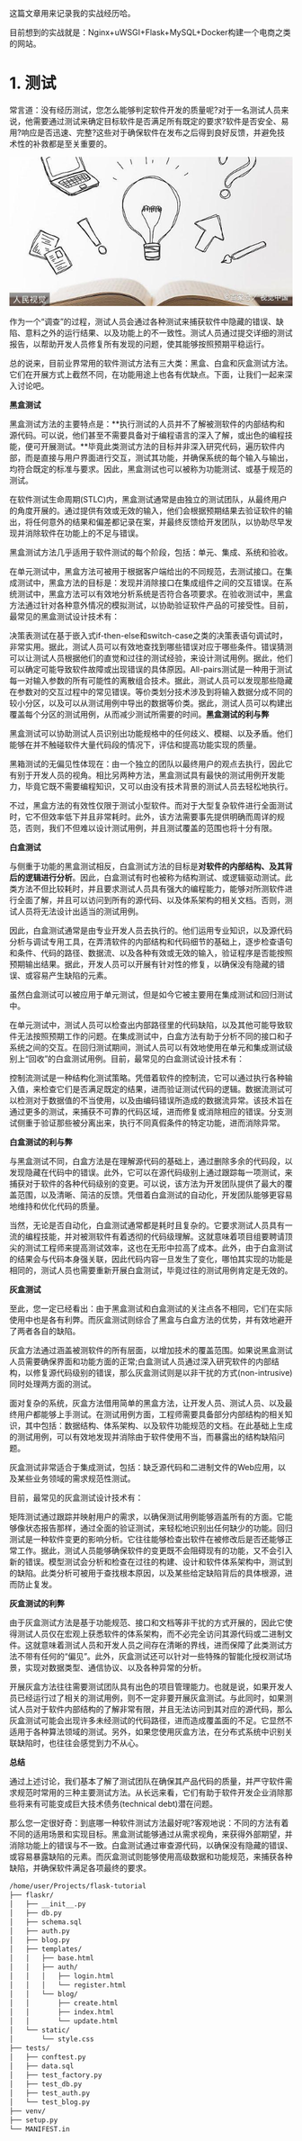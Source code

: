 这篇文章用来记录我的实战经历哈。

目前想到的实战就是：Nginx+uWSGI+Flask+MySQL+Docker构建一个电商之类的网站。

# 1. 测试

常言道：没有经历测试，您怎么能够判定软件开发的质量呢?对于一名测试人员来说，他需要通过测试来确定目标软件是否满足所有既定的要求?软件是否安全、易用?响应是否迅速、完整?这些对于确保软件在发布之后得到良好反馈，并避免技术性的补救都是至关重要的。

![img](12项目实战.assets/3b87e950352ac65ca979fb4abfd9091793138ab9.jpeg)

作为一个“调查”的过程，测试人员会通过各种测试来捕获软件中隐藏的错误、缺陷、意料之外的运行结果、以及功能上的不一致性。测试人员通过提交详细的测试报告，以帮助开发人员修复所有发现的问题，使其能够按照预期平稳运行。

总的说来，目前业界常用的软件测试方法有三大类：黑盒、白盒和灰盒测试方法。它们在开展方式上截然不同，在功能用途上也各有优缺点。下面，让我们一起来深入讨论吧。

**黑盒测试**

黑盒测试方法的主要特点是：**执行测试的人员并不了解被测软件的内部结构和源代码。可以说，他们甚至不需要具备对于编程语言的深入了解，或出色的编程技能，便可开展测试。**毕竟此类测试方法的目标并非深入研究代码，遍历软件内部，而是直接与用户界面进行交互，测试其功能，并确保系统的每个输入与输出，均符合既定的标准与要求。因此，黑盒测试也可以被称为功能测试、或基于规范的测试。

在软件测试生命周期(STLC)内，黑盒测试通常是由独立的测试团队，从最终用户的角度开展的。通过提供有效或无效的输入，他们会根据预期结果去验证软件的输出，将任何意外的结果和偏差都记录在案，并最终反馈给开发团队，以协助尽早发现并消除软件在功能上的不足与错误。

黑盒测试方法几乎适用于软件测试的每个阶段，包括：单元、集成、系统和验收。

在单元测试中，黑盒方法可被用于根据客户端给出的不同规范，去测试接口。在集成测试中，黑盒方法的目标是：发现并消除接口在集成组件之间的交互错误。在系统测试中，黑盒方法可以有效地分析系统是否符合各项要求。在验收测试中，黑盒方法通过针对各种意外情况的模拟测试，以协助验证软件产品的可接受性。目前，最常见的黑盒测试设计技术有：

决策表测试在基于嵌入式if-then-else和switch-case之类的决策表语句调试时，非常实用。据此，测试人员可以有效地查找到哪些错误对应于哪些条件。错误猜测可以让测试人员根据他们的直觉和过往的测试经验，来设计测试用例。据此，他们可以确定可能导致软件故障或出现错误的具体原因。All-pairs测试是一种用于测试每一对输入参数的所有可能性的离散组合技术。据此，测试人员可以发现那些隐藏在参数对的交互过程中的常见错误。等价类划分技术涉及到将输入数据分成不同的较小分区，以及可以从测试用例中导出的数据等价类。据此，测试人员可以构建出覆盖每个分区的测试用例，从而减少测试所需要的时间。**黑盒测试的利与弊**

黑盒测试可以协助测试人员识别出功能规格中的任何歧义、模糊、以及矛盾。他们能够在并不触碰软件大量代码段的情况下，评估和提高功能实现的质量。

黑箱测试的无偏见性体现在：由一个独立的团队以最终用户的观点去执行，因此它有别于开发人员的视角。相比另两种方法，黑盒测试具有最快的测试用例开发能力，毕竟它既不需要编程知识，又可以由没有技术背景的测试人员去轻松地执行。

不过，黑盒方法的有效性仅限于测试小型软件。而对于大型复杂软件进行全面测试时，它不但效率低下并且非常耗时。此外，该方法需要事先提供明确而周详的规范，否则，我们不但难以设计测试用例，并且测试覆盖的范围也将十分有限。

**白盒测试**

与侧重于功能的黑盒测试相反，白盒测试方法的目标是**对软件的内部结构、及其背后的逻辑进行分析**。因此，白盒测试有时也被称为结构测试、或逻辑驱动测试。此类方法不但比较耗时，并且要求测试人员具有强大的编程能力，能够对所测软件进行全面了解，并且可以访问到所有的源代码、以及体系架构的相关文档。否则，测试人员将无法设计出适当的测试用例。

因此，白盒测试通常是由专业开发人员去执行的。他们运用专业知识，以及源代码分析与调试专用工具，在弄清软件的内部结构和代码细节的基础上，逐步检查语句和条件、代码的路径、数据流、以及各种有效或无效的输入，验证程序是否能按照预期输出结果。据此，开发人员可以开展有针对性的修复，以确保没有隐藏的错误、或容易产生缺陷的元素。

虽然白盒测试可以被应用于单元测试，但是如今它被主要用在集成测试和回归测试中。

在单元测试中，测试人员可以检查出内部路径里的代码缺陷，以及其他可能导致软件无法按照预期工作的问题。在集成测试中，白盒方法有助于分析不同的接口和子系统之间的交互。在回归测试期间，测试人员可以有效地使用在单元和集成测试级别上“回收”的白盒测试用例。目前，最常见的白盒测试设计技术有：

控制流测试是一种结构化测试策略。凭借着软件的控制流，它可以通过执行各种输入值，来检查它们是否满足既定的结果，进而验证测试代码的逻辑。数据流测试可以检测对于数据值的不当使用，以及由编码错误所造成的数据流异常。该技术旨在通过更多的测试，来捕获不可靠的代码区域，进而修复或消除相应的错误。分支测试侧重于验证那些被分离出来，执行不同真假条件的特定功能，进而消除异常。

**白盒测试的利与弊**

与黑盒测试不同，白盒方法是在理解源代码的基础上，通过删除多余的代码段，以发现隐藏在代码中的错误。此外，它可以在源代码级别上通过跟踪每一项测试，来捕获对于软件的各种代码级别的变更。可以说，该方法为开发团队提供了最大的覆盖范围，以及清晰、简洁的反馈。凭借着白盒测试的自动化，开发团队能够更容易地维持和优化代码的质量。

当然，无论是否自动化，白盒测试通常都是耗时且复杂的。它要求测试人员具有一流的编程技能，并对被测软件有着透彻的代码级理解。这就意味着项目组要聘请顶尖的测试工程师来提高测试效率，这也在无形中拉高了成本。此外，由于白盒测试的结果会与代码本身强关联，因此代码内容一旦发生了变化，哪怕其实现的功能是相同的，测试人员也需要重新开展白盒测试，毕竟过往的测试用例肯定是无效的。

**灰盒测试**

至此，您一定已经看出：由于黑盒测试和白盒测试的关注点各不相同，它们在实际使用中也是各有利弊。而灰盒测试则综合了黑盒与白盒方法的优势，并有效地避开了两者各自的缺陷。

灰盒方法通过涵盖被测软件的所有层面，以增加技术的覆盖范围。如果说黑盒测试人员需要确保界面和功能方面的正常;白盒测试人员通过深入研究软件的内部结构，以修复源代码级别的错误，那么灰盒测试则是以非干扰的方式(non-intrusive)同时处理两方面的测试。

面对复杂的系统，灰盒方法借用简单的黑盒方法，让开发人员、测试人员、以及最终用户都能够上手测试。在测试用例方面，工程师需要具备部分内部结构的相关知识，其中包括：数据结构、体系架构、以及软件功能规范的文档。在此基础上生成的测试用例，可以有效地发现并消除由于软件使用不当，而暴露出的结构缺陷问题。

灰盒测试非常适合于集成测试，包括：缺乏源代码和二进制文件的Web应用，以及某些业务领域的需求规范性测试。

目前，最常见的灰盒测试设计技术有：

矩阵测试通过跟踪并映射用户的需求，以确保测试用例能够涵盖所有的方面。它能够像状态报告那样，通过全面的验证测试，来轻松地识别出任何缺少的功能。回归测试是一种软件变更的影响分析。它往往能够检查出软件在被修改后是否还能够正常工作。据此，测试人员能够确保软件的变更既不会阻碍现有的功能，又不会引入新的错误。模型测试会分析和检查在过往的构建、设计和软件体系架构中，测试到的缺陷。此类分析可被用于查找根本原因，以及某些给定缺陷背后的具体根源，进而防止复发。

**灰盒测试的利弊**

由于灰盒测试方法是基于功能规范、接口和文档等非干扰的方式开展的，因此它使得测试人员仅在宏观上获悉软件的体系架构，而不必完全访问其源代码或二进制文件。这就意味着测试人员和开发人员之间存在清晰的界线，进而保障了此类测试方法不带有任何的“偏见”。此外，灰盒测试还可以针对一些特殊的智能化授权测试场景，实现对数据类型、通信协议、以及各种异常的分析。

开展灰盒方法往往需要测试团队具有出色的项目管理能力。也就是说，如果开发人员已经运行过了相关的测试用例，则不一定非要开展灰盒测试。与此同时，如果测试人员对于软件内部结构的了解非常有限，并且无法访问到其对应的源代码，那么灰盒测试可能会出现许多未经测试的代码路径，进而造成覆盖面的不足。它显然不适用于各种算法领域的测试。另外，如果您使用灰盒方法，在分布式系统中识别关联缺陷时，也往往会感觉到力不从心。

**总结**

通过上述讨论，我们基本了解了测试团队在确保其产品代码的质量，并严守软件需求规范时常用的三种主要测试方法。从长远来看，它们有助于软件开发企业消除那些将来有可能变成巨大技术债务(technical debt)潜在问题。

那么您一定很好奇：到底哪一种软件测试方法最好呢?客观地说：不同的方法有着不同的适用场景和实现目标。黑盒测试能够通过从需求视角，来获得外部期望，并消除功能上的错误与不一致。白盒测试通过审查源代码，以确保没有隐藏的错误、或容易暴露缺陷的元素。而灰盒测试则能够使用高级数据和功能规范，来捕获各种缺陷，并确保软件满足各项最终的要求。





```shell
/home/user/Projects/flask-tutorial
├── flaskr/
│   ├── __init__.py
│   ├── db.py
│   ├── schema.sql
│   ├── auth.py
│   ├── blog.py
│   ├── templates/
│   │   ├── base.html
│   │   ├── auth/
│   │   │   ├── login.html
│   │   │   └── register.html
│   │   └── blog/
│   │       ├── create.html
│   │       ├── index.html
│   │       └── update.html
│   └── static/
│       └── style.css
├── tests/
│   ├── conftest.py
│   ├── data.sql
│   ├── test_factory.py
│   ├── test_db.py
│   ├── test_auth.py
│   └── test_blog.py
├── venv/
├── setup.py
└── MANIFEST.in
```





